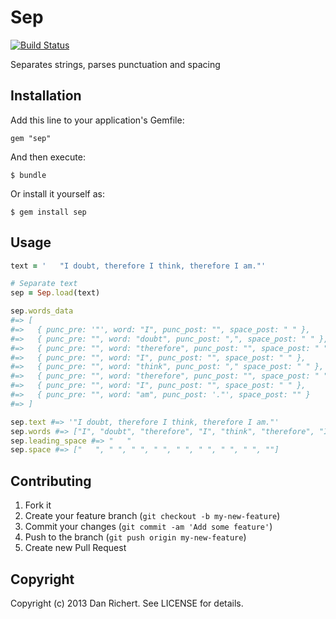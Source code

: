 # Sep
[![Build Status](https://travis-ci.org/drichert/sep.png?branch=master)](https://travis-ci.org/drichert/sep)

Separates strings, parses punctuation and spacing

## Installation

Add this line to your application's Gemfile:

    gem "sep"

And then execute:

    $ bundle

Or install it yourself as:

    $ gem install sep

## Usage

```ruby
text = '   "I doubt, therefore I think, therefore I am."'

# Separate text
sep = Sep.load(text)

sep.words_data
#=> [
#=>   { punc_pre: '"', word: "I", punc_post: "", space_post: " " },
#=>   { punc_pre: "", word: "doubt", punc_post: ",", space_post: " " },
#=>   { punc_pre: "", word: "therefore", punc_post: "", space_post: " " },
#=>   { punc_pre: "", word: "I", punc_post: "", space_post: " " },
#=>   { punc_pre: "", word: "think", punc_post: "," space_post: " " },
#=>   { punc_pre: "", word: "therefore", punc_post: "", space_post: " " },
#=>   { punc_pre: "", word: "I", punc_post: "", space_post: " " },
#=>   { punc_pre: "", word: "am", punc_post: '."', space_post: "" }
#=> ]

sep.text #=> '"I doubt, therefore I think, therefore I am."'
sep.words #=> ["I", "doubt", "therefore", "I", "think", "therefore", "I", "am"]
sep.leading_space #=> "   "
sep.space #=> ["   ", " ", " ", " ", " ", " ", " ", " ", ""]
```

## Contributing

1. Fork it
2. Create your feature branch (`git checkout -b my-new-feature`)
3. Commit your changes (`git commit -am 'Add some feature'`)
4. Push to the branch (`git push origin my-new-feature`)
5. Create new Pull Request

## Copyright

Copyright (c) 2013 Dan Richert. See LICENSE for details.
